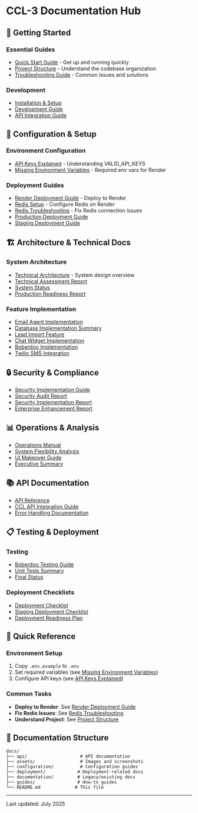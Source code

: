 # CCL-3 Documentation Hub

## 🚀 Getting Started

### Essential Guides
- [Quick Start Guide](./guides/QUICK_START.md) - Get up and running quickly
- [Project Structure](./guides/PROJECT_STRUCTURE.md) - Understand the codebase organization
- [Troubleshooting Guide](./guides/TROUBLESHOOTING.md) - Common issues and solutions

### Development
- [Installation & Setup](./documentation/INSTALLATION.md)
- [Development Guide](./documentation/DEVELOPMENT.md)
- [API Integration Guide](./documentation/API_INTEGRATION_GUIDE.md)

## 🔧 Configuration & Setup

### Environment Configuration
- [API Keys Explained](./configuration/API_KEYS_EXPLAINED.md) - Understanding VALID_API_KEYS
- [Missing Environment Variables](./deployment/MISSING_ENV_VARS.md) - Required env vars for Render

### Deployment Guides
- [Render Deployment Guide](./deployment/RENDER_DEPLOYMENT.md) - Deploy to Render
- [Redis Setup](./deployment/REDIS_SETUP.md) - Configure Redis on Render
- [Redis Troubleshooting](./deployment/REDIS_TROUBLESHOOTING.md) - Fix Redis connection issues
- [Production Deployment Guide](./documentation/PRODUCTION_DEPLOYMENT_GUIDE.md)
- [Staging Deployment Guide](./documentation/STAGING_DEPLOYMENT_GUIDE.md)

## 🏗️ Architecture & Technical Docs

### System Architecture
- [Technical Architecture](./TECHNICAL_ARCHITECTURE.md) - System design overview
- [Technical Assessment Report](./documentation/TECHNICAL_ASSESSMENT_REPORT.md)
- [System Status](./documentation/SYSTEM_STATUS.md)
- [Production Readiness Report](./documentation/PRODUCTION_READINESS_REPORT.md)

### Feature Implementation
- [Email Agent Implementation](./guides/EMAIL_AGENT_IMPLEMENTATION.md)
- [Database Implementation Summary](./DATABASE_IMPLEMENTATION_SUMMARY.md)
- [Lead Import Feature](./LEAD_IMPORT_FEATURE.md)
- [Chat Widget Implementation](./CHAT_WIDGET_IMPLEMENTATION.md)
- [Boberdoo Implementation](./BOBERDOO_IMPLEMENTATION_SUMMARY.md)
- [Twilio SMS Integration](./TWILIO_SMS_INTEGRATION_SUMMARY.md)

## 🔒 Security & Compliance

- [Security Implementation Guide](./documentation/SECURITY_IMPLEMENTATION_GUIDE.md)
- [Security Audit Report](./documentation/SECURITY_AUDIT_REPORT.md)
- [Security Implementation Report](./documentation/SECURITY_IMPLEMENTATION_REPORT.md)
- [Enterprise Enhancement Report](./documentation/ENTERPRISE_ENHANCEMENT_REPORT.md)

## 📊 Operations & Analysis

- [Operations Manual](./OPERATIONS_MANUAL.md)
- [System Flexibility Analysis](./SYSTEM_FLEXIBILITY_ANALYSIS.md)
- [UI Makeover Guide](./UI_MAKEOVER_README.md)
- [Executive Summary](./documentation/EXECUTIVE_SUMMARY.md)

## 📚 API Documentation

- [API Reference](./api/API_REFERENCE.md)
- [CCL API Integration Guide](./documentation/CCL_API_INTEGRATION_GUIDE.md)
- [Error Handling Documentation](./documentation/ERROR_HANDLING_DOCUMENTATION.md)

## 📋 Testing & Deployment

### Testing
- [Boberdoo Testing Guide](./BOBERDOO_TESTING_GUIDE.md)
- [Unit Tests Summary](../tests/B2_UNIT_TESTS_SUMMARY.md)
- [Final Status](../tests/B2_FINAL_STATUS.md)

### Deployment Checklists
- [Deployment Checklist](./documentation/DEPLOYMENT_CHECKLIST.md)
- [Staging Deployment Checklist](./documentation/STAGING_DEPLOYMENT_CHECKLIST.md)
- [Deployment Readiness Plan](./DEPLOYMENT_READINESS_PLAN.md)

## 🎯 Quick Reference

### Environment Setup
1. Copy `.env.example` to `.env`
2. Set required variables (see [Missing Environment Variables](./deployment/MISSING_ENV_VARS.md))
3. Configure API keys (see [API Keys Explained](./configuration/API_KEYS_EXPLAINED.md))

### Common Tasks
- **Deploy to Render**: See [Render Deployment Guide](./deployment/RENDER_DEPLOYMENT.md)
- **Fix Redis Issues**: See [Redis Troubleshooting](./deployment/REDIS_TROUBLESHOOTING.md)
- **Understand Project**: See [Project Structure](./guides/PROJECT_STRUCTURE.md)

## 📁 Documentation Structure

```
docs/
├── api/                    # API documentation
├── assets/                 # Images and screenshots
├── configuration/          # Configuration guides
├── deployment/            # Deployment-related docs
├── documentation/         # Legacy/existing docs
├── guides/                # How-to guides
└── README.md             # This file
```

---

Last updated: July 2025